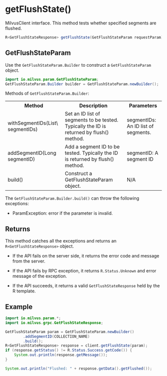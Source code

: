 # getFlushState()

MilvusClient interface. This method tests whether specified segments are flushed.

```java
R<GetFlushStateResponse> getFlushState(GetFlushStateParam requestParam);
```

## GetFlushStateParam

Use the `GetFlushStateParam.Builder` to construct a `GetFlushStateParam` object.

```java
import io.milvus.param.GetFlushStateParam;
GetFlushStateParam.Builder builder = GetFlushStateParam.newBuilder();
```

Methods of `GetFlushStateParam.Builder`:

<table>
    <tr>
        <th>Method</th>
        <th>Description</th>
        <th>Parameters</th>
    </tr>
    <tr>
        <td>withSegmentIDs(List\<Long> segmentIDs)</td>
        <td>Set an ID list of segments to be tested. Typically the ID is returned by flush() method.</td>
        <td>segmentIDs: An ID list of segments.</td>
    </tr>
    <tr>
        <td>addSegmentID(Long segmentID)</td>
        <td>Add a segment ID to be tested. Typically the ID is returned by flush() method.</td>
        <td>segmentID: A segment ID</td>
    </tr>
    <tr>
        <td>build()</td>
        <td>Construct a GetFlushStateParam object.</td>
        <td>N/A</td>
    </tr>
</table>

The `GetFlushStateParam.Builder.build()` can throw the following exceptions:

- ParamException: error if the parameter is invalid.

## Returns

This method catches all the exceptions and returns an `R<GetFlushStateResponse>` object.

- If the API fails on the server side, it returns the error code and message from the server.

- If the API fails by RPC exception, it returns `R.Status.Unknown` and error message of the exception.

- If the API succeeds, it returns a valid `GetFlushStateResponse` held by the R template.

## Example

```java
import io.milvus.param.*;
import io.milvus.grpc.GetFlushStateResponse;

GetFlushStateParam param = GetFlushStateParam.newBuilder()
        .addSegmentID(COLLECTION_NAME)
        .build();
R<GetFlushStateResponse> response = client.getFlushState(param);
if (response.getStatus() != R.Status.Success.getCode()) {
    System.out.println(response.getMessage());
}

System.out.println("Flushed: " + response.getData().getFlushed());
```
